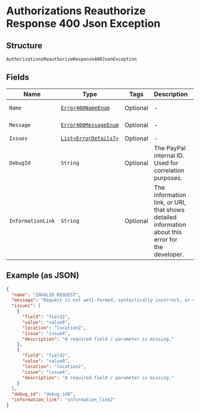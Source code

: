 
# Authorizations Reauthorize Response 400 Json Exception

## Structure

`AuthorizationsReauthorizeResponse400JsonException`

## Fields

| Name | Type | Tags | Description | Getter | Setter |
|  --- | --- | --- | --- | --- | --- |
| `Name` | [`Error400NameEnum`](../../doc/models/error-400-name-enum.md) | Optional | - | Error400NameEnum getName() | setName(Error400NameEnum name) |
| `Message` | [`Error400MessageEnum`](../../doc/models/error-400-message-enum.md) | Optional | - | Error400MessageEnum getMessageField() | setMessageField(Error400MessageEnum messageField) |
| `Issues` | [`List<ErrorDetails7>`](../../doc/models/error-details-7.md) | Optional | - | List<ErrorDetails7> getIssues() | setIssues(List<ErrorDetails7> issues) |
| `DebugId` | `String` | Optional | The PayPal internal ID. Used for correlation purposes. | String getDebugId() | setDebugId(String debugId) |
| `InformationLink` | `String` | Optional | The information link, or URI, that shows detailed information about this error for the developer. | String getInformationLink() | setInformationLink(String informationLink) |

## Example (as JSON)

```json
{
  "name": "INVALID_REQUEST",
  "message": "Request is not well-formed, syntactically incorrect, or violates schema.",
  "issues": [
    {
      "field": "field2",
      "value": "value0",
      "location": "location2",
      "issue": "issue4",
      "description": "A required field / parameter is missing."
    },
    {
      "field": "field2",
      "value": "value0",
      "location": "location2",
      "issue": "issue4",
      "description": "A required field / parameter is missing."
    }
  ],
  "debug_id": "debug_id8",
  "information_link": "information_link2"
}
```

